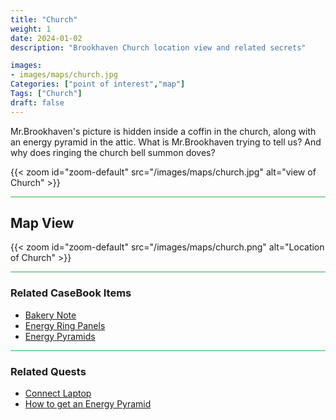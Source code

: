 ```yaml
---
title: "Church"
weight: 1
date: 2024-01-02
description: "Brookhaven Church location view and related secrets"

images:
- images/maps/church.jpg
Categories: ["point of interest","map"]
Tags: ["Church"]
draft: false
--- 
```



Mr.Brookhaven's picture is hidden inside a coffin in the church, along with an energy pyramid in the attic. What is Mr.Brookhaven trying to tell us? And why does ringing the church bell summon doves?

{{< zoom id="zoom-default" src="/images/maps/church.jpg" alt="view of Church" >}}

<hr style="background-color: #28b44c" size=8>

## Map View

{{< zoom id="zoom-default" src="/images/maps/church.png" alt="Location of Church" >}}


<hr style="background-color: #28b44c" size=8>

### Related CaseBook Items

- [Bakery Note](/casebook/notes/other/#bakery)
- [Energy Ring Panels](/casebook/interesting/observations/#energy-ring-panels)
- [Energy Pyramids](/casebook/energy_pyramids/)

<hr style="background-color: #28b44c" size=8>

### Related Quests

- [Connect Laptop](/lore/tools/#connect-laptop)
- [How to get an Energy Pyramid](/lore/special_tools/#energy-pyramid)